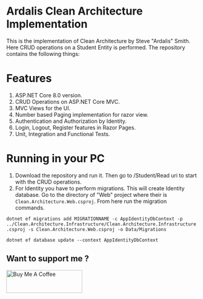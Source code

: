 # Ardalis Clean Architecture Implementation
This is the implementation of Clean Architecture by Steve "Ardalis" Smith. Here CRUD operations on a Student Entity is performed. The repository contains the following things:

# Features
1. ASP.NET Core 8.0 version.
2. CRUD Operations on ASP.NET Core MVC.
3. MVC Views for the UI.
4. Number based Paging implementation for razor view.
5. Authentication and Authorization by Identity.
6. Login, Logout, Register features in Razor Pages.
7. Unit, Integration and Functional Tests.

# Running in your PC
1. Download the repository and run it. Then go to /Student/Read uri to start with the CRUD operations. 
2. For Identity you have to perform migrations. This will create Identity database.
Go to the directory of "Web" project where their is `Clean.Architecture.Web.csproj`. From here run the migration commands.


`dotnet ef migrations add MIGRATIONNAME -c AppIdentityDbContext -p ../Clean.Architecture.Infrastructure/Clean.Architecture.Infrastructure.csproj -s Clean.Architecture.Web.csproj -o Data/Migrations`

`dotnet ef database update --context AppIdentityDbContext`

   

## Want to support me ?

<a href="https://www.buymeacoffee.com/YogYogi" target="_blank"><img src="https://cdn.buymeacoffee.com/buttons/v2/default-yellow.png" alt="Buy Me A Coffee" width="200"  style="height: 60px !important;width: 200px !important;" ></a>

